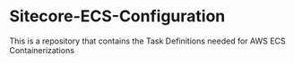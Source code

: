 # Sitecore-ECS-Configuration
This is a repository that contains the Task Definitions needed for AWS ECS Containerizations
